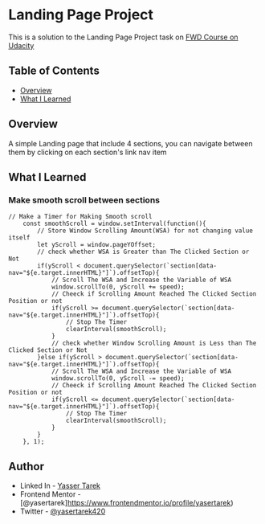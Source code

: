 # Landing Page Project

This is a solution to the Landing Page Project task on [FWD Course on Udacity](https://egfwd.com/)
## Table of Contents
- [Overview](#instructions)
- [What I Learned](#what-i-learned)

## Overview
A simple Landing page that include 4 sections, you can navigate between them by clicking on each section's link nav item
## What I Learned
### Make smooth scroll between sections
```JS
// Make a Timer for Making Smooth scroll
    const smoothScroll = window.setInterval(function(){
        // Store Window Scrolling Amount(WSA) for not changing value itself
        let yScroll = window.pageYOffset;
        // check whether WSA is Greater than The Clicked Section or Not
        if(yScroll < document.querySelector(`section[data-nav="${e.target.innerHTML}"]`).offsetTop){
            // Scroll The WSA and Increase the Variable of WSA
            window.scrollTo(0, yScroll += speed);
            // Cheeck if Scrolling Amount Reached The Clicked Section Position or not
            if(yScroll >= document.querySelector(`section[data-nav="${e.target.innerHTML}"]`).offsetTop){
                // Stop The Timer
                clearInterval(smoothScroll);
            }
            // check whether Window Scrolling Amount is Less than The Clicked Section or Not
        }else if(yScroll > document.querySelector(`section[data-nav="${e.target.innerHTML}"]`).offsetTop){
            // Scroll The WSA and Increase the Variable of WSA
            window.scrollTo(0, yScroll -= speed);
            // Cheeck if Scrolling Amount Reached The Clicked Section Position or not
            if(yScroll <= document.querySelector(`section[data-nav="${e.target.innerHTML}"]`).offsetTop){
                // Stop The Timer
                clearInterval(smoothScroll);
            }
        }
    }, 1);
```
## Author

- Linked In - [Yasser Tarek](https://www.linkedin.com/in/yasser-tarek-75b781210/)
- Frontend Mentor - [@yasertarek]https://www.frontendmentor.io/profile/yasertarek)
- Twitter - [@yasertarek420](https://www.twitter.com/yasertarek420)